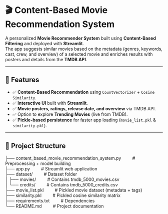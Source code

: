 # 🎬 Content-Based Movie Recommendation System

A personalized **Movie Recommender System** built using **Content-Based Filtering** and deployed with **Streamlit**.  
The app suggests similar movies based on the metadata (genres, keywords, cast, crew, and overview) of a selected movie and enriches results with posters and details from the **TMDB API**.  

---

## 🚀 Features

- ✅ **Content-Based Recommendation** using `CountVectorizer` + `Cosine Similarity`.  
- ✅ **Interactive UI** built with **Streamlit**.  
- ✅ **Movie posters, ratings, release date, and overview** via TMDB API.  
- ✅ Option to explore **Trending Movies** (live from TMDB).  
- ✅ **Pickle-based persistence** for faster app loading (`movie_list.pkl` & `similarity.pkl`).  

---

## 📂 Project Structure
├── content_based_movie_recommendation_system.py &emsp;&emsp; # Preprocessing + model building<br>
├── app.py &emsp;&emsp; # Streamlit web application<br>
├── dataset/ &emsp;&emsp; # Dataset folder<br>
│ ├── movies/ &emsp;&emsp; # Contains tmdb_5000_movies.csv<br>
│ └── credits/ &emsp;&emsp; # Contains tmdb_5000_credits.csv<br>
├── movie_list.pkl &emsp;&emsp; # Pickled movie dataset (metadata + tags)<br>
├── similarity.pkl &emsp;&emsp; # Pickled cosine similarity matrix<br>
├── requirements.txt &emsp;&emsp; # Dependencies<br>
└── README.md &emsp;&emsp; # Project documentation<br>




